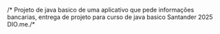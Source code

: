 /* Projeto de java basico de uma aplicativo que pede informações bancarias, entrega de projeto para curso de java basico Santander 2025 DIO.me./*
